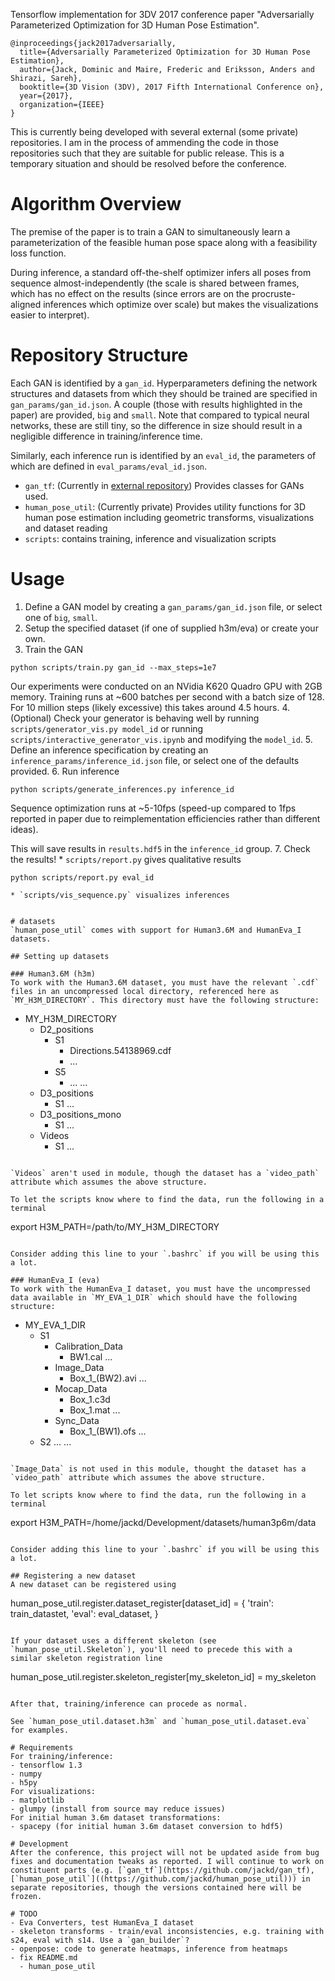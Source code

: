 Tensorflow implementation for 3DV 2017 conference paper "Adversarially Parameterized Optimization for 3D Human Pose Estimation".

```
@inproceedings{jack2017adversarially,
  title={Adversarially Parameterized Optimization for 3D Human Pose Estimation},
  author={Jack, Dominic and Maire, Frederic and Eriksson, Anders and Shirazi, Sareh},
  booktitle={3D Vision (3DV), 2017 Fifth International Conference on},
  year={2017},
  organization={IEEE}
}
```

This is currently being developed with several external (some private) repositories. I am in the process of ammending the code in those repositories such that they are suitable for public release. This is a temporary situation and should be resolved before the conference.

# Algorithm Overview
The premise of the paper is to train a GAN to simultaneously learn a parameterization of the feasible human pose space along with a feasibility loss function.

During inference, a standard off-the-shelf optimizer infers all poses from sequence almost-independently (the scale is shared between frames, which has no effect on the results (since errors are on the procruste-aligned inferences which optimize over scale) but makes the visualizations easier to interpret).

# Repository Structure
Each GAN is identified by a `gan_id`. Hyperparameters defining the network structures and datasets from which they should be trained are specified in `gan_params/gan_id.json`. A couple (those with results highlighted in the paper) are provided, `big` and `small`. Note that compared to typical neural networks, these are still tiny, so the difference in size should result in a negligible difference in training/inference time.

Similarly, each inference run is identified by an `eval_id`, the parameters of which are defined in `eval_params/eval_id.json`.

- `gan_tf`: (Currently in [external repository](https://github.com/jackd/gan_tf)) Provides classes for GANs used.
- `human_pose_util`: (Currently private) Provides utility functions for 3D human pose estimation including geometric transforms, visualizations and dataset reading
- `scripts`: contains training, inference and visualization scripts

# Usage
  1. Define a GAN model by creating a `gan_params/gan_id.json` file, or select one of `big`, `small`.
  2. Setup the specified dataset (if one of supplied h3m/eva) or create your own.
  3. Train the GAN
  ```
  python scripts/train.py gan_id --max_steps=1e7
  ```
  Our experiments were conducted on an NVidia K620 Quadro GPU with 2GB memory. Training runs at ~600 batches per second with a batch size of 128. For 10 million steps (likely excessive) this takes around 4.5 hours.
  4. (Optional) Check your generator is behaving well by running `scripts/generator_vis.py model_id` or running `scripts/interactive_generator_vis.ipynb` and modifying the `model_id`.
  5. Define an inference specification by creating an `inference_params/inference_id.json` file, or select one of the defaults provided.
  6. Run inference
  ```
  python scripts/generate_inferences.py inference_id
  ```
  Sequence optimization runs at ~5-10fps (speed-up compared to 1fps reported in paper due to reimplementation efficiencies rather than different ideas).

  This will save results in `results.hdf5` in the `inference_id` group.
  7. Check the results!
    * `scripts/report.py` gives qualitative results
  ```
  python scripts/report.py eval_id
  ```
    * `scripts/vis_sequence.py` visualizes inferences
  ```

# datasets
`human_pose_util` comes with support for Human3.6M and HumanEva_I datasets.

## Setting up datasets

### Human3.6M (h3m)
To work with the Human3.6M dataset, you must have the relevant `.cdf` files in an uncompressed local directory, referenced here as `MY_H3M_DIRECTORY`. This directory must have the following structure:
```
- MY_H3M_DIRECTORY
  - D2_positions
    - S1
      - Directions.54138969.cdf
      - ...
    - S5
      - ...
    ...
  - D3_positions
    - S1
    ...
  - D3_positions_mono
    - S1
    ...
  - Videos
    - S1
    ...
```

`Videos` aren't used in module, though the dataset has a `video_path` attribute which assumes the above structure.

To let the scripts know where to find the data, run the following in a terminal
```
export H3M_PATH=/path/to/MY_H3M_DIRECTORY
```

Consider adding this line to your `.bashrc` if you will be using this a lot.

### HumanEva_I (eva)
To work with the HumanEva_I dataset, you must have the uncompressed data available in `MY_EVA_1_DIR` which should have the following structure:
```
- MY_EVA_1_DIR
  - S1
    - Calibration_Data
      - BW1.cal
      ...
    - Image_Data
      - Box_1_(BW2).avi
      ...
    - Mocap_Data
      - Box_1.c3d
      - Box_1.mat
      ...
    - Sync_Data
      - Box_1_(BW1).ofs
      ...
  - S2
    ...
  ...
```

`Image_Data` is not used in this module, thought the dataset has a `video_path` attribute which assumes the above structure.

To let scripts know where to find the data, run the following in a terminal
```
export H3M_PATH=/home/jackd/Development/datasets/human3p6m/data
```

Consider adding this line to your `.bashrc` if you will be using this a lot.

## Registering a new dataset
A new dataset can be registered using
```
human_pose_util.register.dataset_register[dataset_id] = {
    'train': train_datastet,
    'eval': eval_dataset,
}
```

If your dataset uses a different skeleton (see `human_pose_util.Skeleton`), you'll need to precede this with a similar skeleton registration line
```
human_pose_util.register.skeleton_register[my_skeleton_id] = my_skeleton
```

After that, training/inference can procede as normal.

See `human_pose_util.dataset.h3m` and `human_pose_util.dataset.eva` for examples.

# Requirements
For training/inference:
- tensorflow 1.3
- numpy
- h5py
For visualizations:
- matplotlib
- glumpy (install from source may reduce issues)
For initial human 3.6m dataset transformations:
- spacepy (for initial human 3.6m dataset conversion to hdf5)

# Development
After the conference, this project will not be updated aside from bug fixes and documentation tweaks as reported. I will continue to work on constituent parts (e.g. [`gan_tf`](https://github.com/jackd/gan_tf), [`human_pose_util`]((https://github.com/jackd/human_pose_util))) in separate repositories, though the versions contained here will be frozen.

# TODO
- Eva Converters, test HumanEva_I dataset
- skeleton transforms - train/eval inconsistencies, e.g. training with s24, eval with s14. Use a `gan_builder`?
- openpose: code to generate heatmaps, inference from heatmaps
- fix README.md
  - human_pose_util
